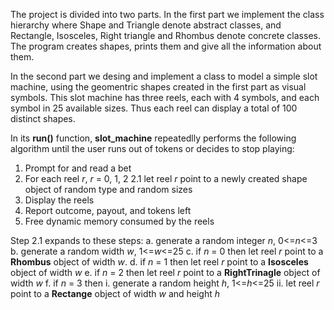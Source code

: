 The project is divided into two parts. In the first part we implement the class hierarchy where Shape and 
Triangle denote abstract classes, and Rectangle, Isosceles, Right triangle and Rhombus denote concrete classes.
The program creates shapes, prints them and give all the information about them.


In the second part we desing and implement a class to model a simple slot machine, using the geomentric shapes
created in the first part as visual symbols. This slot machine has three reels, each with 4 symbols, and each 
symbol in 25 available sizes. Thus each reel can display a total of 100 distinct shapes.

In its **run()** function, **slot_machine** repeatedlly performs the following algorithm until the user runs
out of tokens or decides to stop playing:
1. Prompt for and read a bet
2. For each reel *r*, *r* = 0, 1, 2
   2.1 let reel *r* point to a newly created shape object of random type and random sizes
3. Display the  reels
4. Report outcome, payout, and tokens left
5. Free dynamic memory consumed by the reels

Step 2.1 expands to these steps:
    a. generate a random integer *n*, 0<=*n*<=3
	b. generate a random width *w*, 1<=*w*<=25
	c. if *n* = 0 then let reel *r* point to a **Rhombus** object of width *w*.
	d. if *n* = 1 then let reel *r* point to a **Isosceles** object of width *w*
	e. if *n* = 2 then let reel *r* point to a **RightTrinagle** object of width *w*
	f. if *n* = 3 then
	    i.  generate a random height *h*, 1<=*h*<=25
		ii. let reel *r* point to a **Rectange** object of width *w* and height *h*